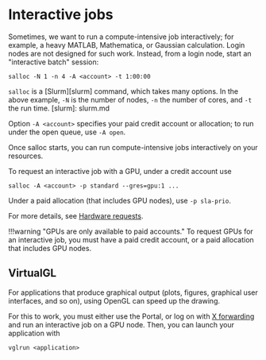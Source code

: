 # Interactive jobs

Sometimes, we want to run a compute-intensive job interactively;
for example, a heavy MATLAB, Mathematica, or Gaussian calculation.
Login nodes are not designed for such work.
Instead, from a login node, start an "interactive batch" session:
```
salloc -N 1 -n 4 -A <account> -t 1:00:00
```

`salloc` is a [Slurm][slurm] command, which takes many options.
In the above example, `-N` is the number of nodes,
`-n` the number of cores, and `-t` the run time.
[slurm]: slurm.md

Option `-A <account>` specifies your paid credit account or allocation;
to run under the open queue, use `-A open`. 

Once salloc starts, you can run compute-intensive jobs 
interactively on your resources.

To request an interactive job with a GPU, under a credit account use

```
salloc -A <account> -p standard --gres=gpu:1 ...
```

Under a paid allocation (that includes GPU nodes), use `-p sla-prio`.

For more details, see [Hardware requests](hardware-requests.md).

!!!warning "GPUs are only available to paid accounts."
	To request GPUs for an interactive job,
	you must have a paid credit account,
	or a paid allocation that includes GPU nodes.

## VirtualGL

For applications that produce graphical output 
(plots, figures, graphical user interfaces, and so on),
using OpenGL can speed up the drawing.

For this to work, you must either use the Portal,
or log on with [X forwarding](../getting-started/connecting-to-rc.md#x-forwarding)
and run an interactive job on a GPU node.
Then, you can launch your application with 
```
vglrun <application>
```




